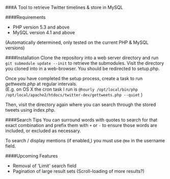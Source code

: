 ###A Tool to retrieve Twitter timelines & store in MySQL

####Requirements
- PHP version 5.3 and above
- MySQL version 4.1 and above  

(Automatically determined, only tested on the current PHP & MySQL versions)

####Installation
Clone the repository into a web server directory and run ```git submodule update --init``` to retrieve the submodules.
Visit the directory you cloned into in a web-browser. You should be redirected to setup.php.

Once you have completed the setup process, create a task to run <i>gettweets.php</i> at regular intervals.  
(E.g. on OS X the cron task I run is ```@hourly /opt/local/bin/php /opt/local/apache2/htdocs/twitter-dev/gettweets.php --quiet``` )

Then, visit the directory again where you can search through the stored tweets using index.php.

####Search Tips
You can surround words with quotes to search for that exact combination and prefix them with ```+``` or ```-``` to ensure those words are included, or excluded as necessary.

To search / display mentions (if enabled,) you must use ```@me``` in the username field.

####Upcoming Features
- Removal of 'Limit' search field
- Pagination of large result sets (Scroll-loading of more results?)
